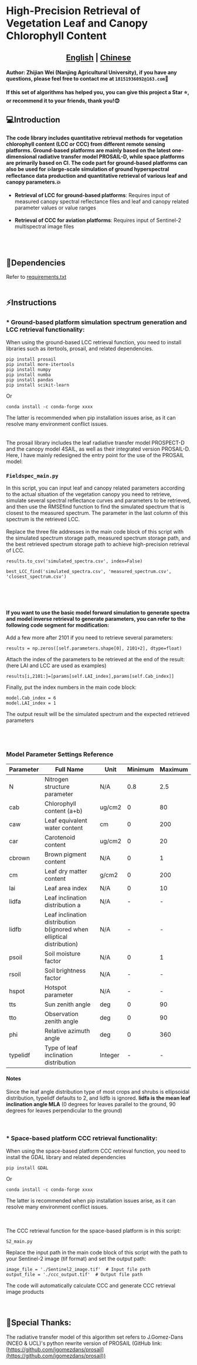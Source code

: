 

# High-Precision Retrieval of Vegetation Leaf and Canopy Chlorophyll Content
## <div align="center"><b><a href="[README.md](README.md)">English</a> | <a href="https://github.com/ZhijianWei/RS/blob/main/CCC_Retrieval_WZJ/READMEzh.md">Chinese</a></b></div>


#### Author: Zhijian Wei (Nanjing Agricultural University), if you have any questions, please feel free to contact me at ``18151936092@163.com``📧
**If this set of algorithms has helped you, you can give this project a Star ⭐, or recommend it to your friends, thank you!😊**


## 💻Introduction
#### The code library includes quantitative retrieval methods for vegetation chlorophyll content (LCC or CCC) from different remote sensing platforms. Ground-based platforms are mainly based on the latest one-dimensional radiative transfer model PROSAIL-D, while space platforms are primarily based on CI. The code part for ground-based platforms can also be used for 💥large-scale simulation of ground hyperspectral reflectance data production and quantitative retrieval of various leaf and canopy parameters.💥

* **Retrieval of LCC for ground-based platforms**: Requires input of measured canopy spectral reflectance files and leaf and canopy related parameter values or value ranges
  <br><br>
 * **Retrieval of CCC for aviation platforms**: Requires input of Sentinel-2 multispectral image files
<br>
<br>

## 🔧Dependencies

Refer to [requirements.txt](requirements.txt)
<br>
<br>
## ⚡Instructions 

### * **Ground-based platform simulation spectrum generation and LCC retrieval functionality**:

When using the ground-based LCC retrieval function, you need to install libraries such as itertools, prosail, and related dependencies.

    pip install prosail
    pip install more-itertools
    pip install numpy
    pip install numba
    pip install pandas
    pip install scikit-learn

Or

    conda install -c conda-forge xxxx

The latter is recommended when pip installation issues arise, as it can resolve many environment conflict issues.<br><br><br>
The prosail library includes the leaf radiative transfer model PROSPECT-D and the canopy model 4SAIL, as well as their integrated version PROSAIL-D. Here, I have mainly redesigned the entry point for the use of the PROSAIL model:

### `Fieldspec_main.py`

In this script, you can input leaf and canopy related parameters according to the actual situation of the vegetation canopy you need to retrieve, simulate several spectral reflectance curves and parameters to be retrieved, and then use the RMSEfind function to find the simulated spectrum that is closest to the measured spectrum. The parameter in the last column of this spectrum is the retrieved LCC.<br><br>Replace the three file addresses in the main code block of this script with the simulated spectrum storage path, measured spectrum storage path, and the best retrieved spectrum storage path to achieve high-precision retrieval of LCC.

    results.to_csv('simulated_spectra.csv', index=False)

    best_LCC_find('simulated_spectra.csv', 'measured_spectrum.csv', 'closest_spectrum.csv')

<br><br><br><br>
**If you want to use the basic model forward simulation to generate spectra and model inverse retrieval to generate parameters, you can refer to the following code segment for modification:**
<br><br>
Add a few more after 2101 if you need to retrieve several parameters:

    results = np.zeros([self.parameters.shape[0], 2101+2], dtype=float) 

Attach the index of the parameters to be retrieved at the end of the result: (here LAI and LCC are used as examples)

    results[i,2101:]=[params[self.LAI_index],params[self.Cab_index]]

Finally, put the index numbers in the main code block:

    model.Cab_index = 6
    model.LAI_index = 1
The output result will be the simulated spectrum and the expected retrieved parameters<br><br><br><br>


### Model Parameter Settings Reference



| Parameter       | Full Name                | Unit      | Minimum | Maximum |
|----------|-------------------|---------|-----|-----|
| N        | Nitrogen structure parameter             | N/A     | 0.8 | 2.5 |
| cab      | Chlorophyll content (a+b)        | ug/cm2  | 0   | 80  |
| caw      | Leaf equivalent water content           | cm      | 0   | 200 |
| car      | Carotenoid content            | ug/cm2  | 0   | 20  |
| cbrown   | Brown pigment content             | N/A      | 0   | 1   |
| cm       | Leaf dry matter content           | g/cm2   | 0   | 200 |
| lai      | Leaf area index             | N/A     | 0   | 10  |
| lidfa    | Leaf inclination distribution a            | N/A     | -   | -   |
| lidfb    | Leaf inclination distribution b(ignored when elliptical distribution) | N/A     | -   | -   |
| psoil    | Soil moisture factor            | N/A     | 0   | 1   |
| rsoil    | Soil brightness factor            | N/A     | -   | -   |
| hspot    | Hotspot parameter              | N/A     | -   | -   |
| tts      | Sun zenith angle             | deg     | 0   | 90  |
| tto      | Observation zenith angle             | deg     | 0   | 90  |
| phi      | Relative azimuth angle             | deg     | 0   | 360 |
| typelidf | Type of leaf inclination distribution           | Integer | -   | -   |

#### Notes

Since the leaf angle distribution type of most crops and shrubs is ellipsoidal distribution, typelidf defaults to 2, and lidfb is ignored. **lidfa is the mean leaf inclination angle MLA** (0 degrees for leaves parallel to the ground, 90 degrees for leaves perpendicular to the ground)
<br><br><br>
### * **Space-based platform CCC retrieval functionality**:

When using the space-based platform CCC retrieval function, you need to install the GDAL library and related dependencies

    pip install GDAL

Or

    conda install -c conda-forge xxxx

The latter is recommended when pip installation issues arise, as it can resolve many environment conflict issues.<br><br><br>

The CCC retrieval function for the space-based platform is in this script:

    S2_main.py
Replace the input path in the main code block of this script with the path to your Sentinel-2 image (tif format) and set the output path:

    image_file = './Sentinel2_image.tif'  # Input file path
    output_file = './ccc_output.tif'  # Output file path

The code will automatically calculate CCC and generate CCC retrieval image products
<br><br><br>

## 🤗Special Thanks:<br>

The radiative transfer model of this algorithm set refers to J.Gomez-Dans (NCEO & UCL)'s python rewrite version of PROSAIL (GitHub link: [https://github.com/jgomezdans/prosail](https://github.com/jgomezdans/prosail))
